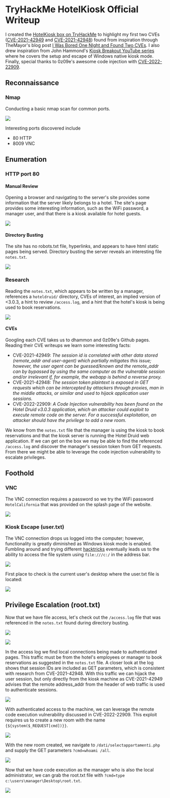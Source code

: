 # TryHackMe HotelKiosk Official Writeup
I created the [HotelKiosk box on TryHackMe]() to highlight my first two CVEs ([CVE-2021-42949](https://github.com/dhammon/HotelDruid-CVE-2021-42949) and [CVE-2021-42948](https://github.com/dhammon/HotelDruid-CVE-2021-42948)) found from inspiration through TheMayor's blog post [I Was Bored One NIght and Found Two CVEs](https://medium.themayor.tech/how-i-was-bored-one-night-and-found-two-cves-4233c3719194).  I also drew inspiration from John Hammond's [Kiosk Breakout YouTube series](https://youtube.com/playlist?list=PL1H1sBF1VAKUFRYvl-OO0Odzpp-9piVZO) where he covers the setup and escape of Windows native kiosk mode.  Finally, special thanks to 0z09e's awesome code injection with [CVE-2022-22909](https://github.com/0z09e/CVE-2022-22909).

## Reconnaissance
### Nmap
Conducting a basic nmap scan for common ports.

![](images/Pasted%20image%2020220521182212.png)

Interesting ports discovered include
- 80 HTTP
- 8009 VNC

## Enumeration
### HTTP port 80
#### Manual Review
Opening a browser and navigating to the server's site provides some information that the server likely belongs to a hotel.  The site's page provides some interesting information, such as the WiFi password, a manager user, and that there is a kiosk available for hotel guests.

![](images/Pasted%20image%2020220521182400.png)

#### Directory Busting 
The site has no robots.txt file, hyperlinks, and appears to have html static pages being served.  Directory busting the server reveals an interesting file ```notes.txt```.

![](images/Pasted%20image%2020220521182944.png)

### Research
Reading the `notes.txt`, which appears to be written by a manager, references a `hoteldruid/` directory, CVEs of interest, an implied version of <3.0.3, a hint to review `/access.log`, and a hint that the hotel's kiosk is being used to book reservations.

![](images/Pasted%20image%2020220521183050.png)

#### CVEs
Googling each CVE takes us to dhammon and 0z09e's Github pages.  Reading their CVE writeups we learn some interesting facts:
- CVE-2021-42949: *The session id is correlated with other data stored (remote_addr and user-agent) which partially mitigates this issue; however, the user agent can be guessed/known and the remote_addr can by bypassed by using the same computer as the vulnerable session and/or irrelevant if, for example, the webapp is behind a reverse proxy.*
- CVE-2021-42948: *The session token plaintext is exposed in GET requests which can be intercepted by attackers through proxies, man in the middle attacks, or similar and used to hijack application user sessions.*
- CVE-2022-22909: *A Code Injection vulnerability has been found on the Hotel Druid v3.0.3 application, which an attacker could exploit to execute remote code on the server. For a successful exploitation, an attacker should have the privilege to add a new room.*

We know from the `notes.txt` file that the manager is using the kiosk to book reservations and that the kiosk server is running the Hotel Druid web application.  If we can get on the box we may be able to find the referenced `/access.log` and discover the manager's session token from GET requests.  From there we might be able to leverage the code injection vulnerability to escalate privileges. 

## Foothold

### VNC
The VNC connection requires a password so we try the WiFi password `HotelCalifornia` that was provided on the splash page of the website.

![](images/Pasted%20image%2020220521183251.png)

### Kiosk Escape (user.txt)
The VNC connection drops us logged into the computer; however, functionality is greatly diminished as Windows kiosk mode is enabled.  Fumbling around and trying different [hacktricks](https://book.hacktricks.xyz/hardware-physical-access/escaping-from-gui-applications#accessing-filesystem-from-the-browser) eventually leads us to the ability to access the file system using `file:///c:/` in the address bar.

![](images/Pasted%20image%2020220521183404.png)

First place to check is the current user's desktop where the user.txt file is located:

![](images/Pasted%20image%2020220521183528.png)

## Privilege Escalation (root.txt)
Now that we have file access, let's check out the `/access.log` file that was referenced in the `notes.txt` found during directory busting.

![](images/Pasted%20image%2020220521183622.png)

![](images/Pasted%20image%2020220521184306.png)

In the access log we find local connections being made to authenticated pages.  This traffic must be from the hotel's employees or manager to book reservations as suggested in the `notes.txt` file.  A closer look at the log shows that session IDs are included as GET parameters, which is consistent with research from CVE-2021-42948.  With this traffic we can hijack the user session, but only directly from the kiosk machine as CVE-2021-42949 advises that the remote address_addr from the header of web traffic is used to authenticate sessions.

![](images/Pasted%20image%2020220521185050.png)

With authenticated access to the machine, we can leverage the remote code execution vulnerability discussed in CVE-2022-22909.  This exploit requires us to create a new room with the name `{${system($_REQUEST[cmd])}}`. 

![](images/Pasted%20image%2020220521185319.png)

With the new room created, we navigate to `/dati/selectappartamenti.php` and supply the GET parameters `?cmd=whoami /all`. 

![](images/Pasted%20image%2020220521185535.png)

Now that we have code execution as the manager who is also the local administrator, we can grab the root.txt file with `?cmd=type c:\users\manager\Desktop\root.txt`.

![](images/Pasted%20image%2020220521185622.png)
